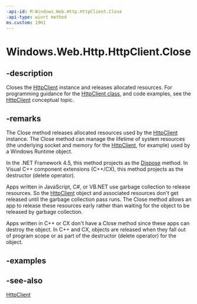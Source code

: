 ```yaml
---
-api-id: M:Windows.Web.Http.HttpClient.Close
-api-type: winrt method
ms.custom: 19H1
---
```


<!-- Method syntax
public void Close()
-->

# Windows.Web.Http.HttpClient.Close

## -description
Closes the [HttpClient](httpclient.md) instance and releases allocated resources. For programming guidance for the [HttpClient class](/uwp/api/windows.web.http.httpclient), and code examples, see the [HttpClient](/windows/uwp/networking/httpclient) conceptual topic.

## -remarks
The Close method releases allocated resources used by the [HttpClient](httpclient.md) instance. The Close method can manage the lifetime of system resources (the underlying socket and memory for the [HttpClient](httpclient.md), for example) used by a Windows Runtime object.

In the .NET Framework 4.5, this method projects as the [Dispose](/uwp/api/windows.web.http.httpclient.dispose) method. In Visual C++ component extensions (C++/CX), this method projects as the destructor (delete operator).

Apps written in JavaScript, C#, or VB.NET use garbage collection to release resources. So the [HttpClient](httpclient.md) object and associated resources don't get released until the garbage collection pass runs. The Close method allows an app to release these resources early rather than waiting for the object to be released by garbage collection.

Apps written in C++ or CX don't have a Close method since these apps can destroy the object. In C++ and CX, objects are released when they fall out of program scope or as part of the destructor (delete operator) for the object.

## -examples

## -see-also
[HttpClient](/windows/uwp/networking/httpclient)